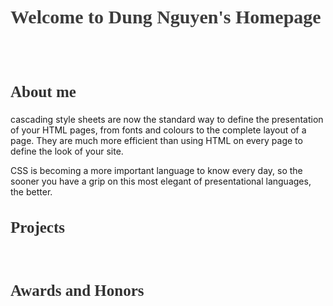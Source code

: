 <h1 style="color:rgb(60,60,60); font-family:Didot; font-size:30px">Welcome to Dung Nguyen's Homepage</h1>
<br/>
<br/>
<h2 style="color:rgb(50,50,50); font-family:Georgia; font-size:25px">About me</h2>
cascading style sheets are now the standard way to define the presentation of your HTML pages, from fonts and colours to the complete layout of a page. They are much more efficient than using HTML on every page to define the look of your site.

CSS is becoming a more important language to know every day, so the sooner you have a grip on this most elegant of presentational languages, the better.
<br/>

<h2 style="color:rgb(50,50,50); font-family:Georgia; font-size:25px">Projects</h2>

<br/>

<h2 style="color:rgb(50,50,50); font-family:Georgia; font-size:25px">Awards and Honors</h2>

<br/>
